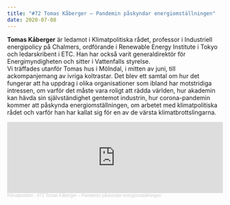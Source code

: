 ```yaml
---
title: "#72 Tomas Kåberger – Pandemin påskyndar energiomställningen"
date: 2020-07-08
---
```

**Tomas Kåberger** är ledamot i Klimatpolitiska rådet, professor i Industriell energipolicy på Chalmers, ordförande i Renewable Energy Institute i Tokyo och ledarskribent i ETC. Han har också varit generaldirektör för Energimyndigheten och sitter i Vattenfalls styrelse.\
Vi träffades utanför Tomas hus i Mölndal, i mitten av juni, till ackompanjemang av ivriga koltrastar. Det blev ett samtal om hur det fungerar att ha uppdrag i olika organisationer som ibland har motstridiga intressen, om varför det måste vara roligt att rädda världen, hur akademin kan hävda sin självständighet gentemot industrin, hur corona-pandemin kommer att påskynda energiomställningen, om arbetet med klimatpolitiska rådet och varför han har kallat sig för en av de värsta klimatbrottslingarna.

<iframe width="100%" height="166" scrolling="no" frameborder="no" allow="autoplay" src="https://w.soundcloud.com/player/?url=https%3A//api.soundcloud.com/tracks/853148278&color=%23ff5500&auto_play=false&hide_related=false&show_comments=true&show_user=true&show_reposts=false&show_teaser=true"></iframe><div style="font-size: 10px; color: #cccccc;line-break: anywhere;word-break: normal;overflow: hidden;white-space: nowrap;text-overflow: ellipsis; font-family: Interstate,Lucida Grande,Lucida Sans Unicode,Lucida Sans,Garuda,Verdana,Tahoma,sans-serif;font-weight: 100;"><a href="https://soundcloud.com/klimatpodden" title="Klimatpodden" target="_blank" style="color: #cccccc; text-decoration: none;">Klimatpodden</a> · <a href="https://soundcloud.com/klimatpodden/72-tomas-kaberger-det-maste-vara-roligt-att-radda-varlden" title="#72 Tomas Kåberger – Pandemin påskyndar energiomställningen" target="_blank" style="color: #cccccc; text-decoration: none;">#72 Tomas Kåberger – Pandemin påskyndar energiomställningen</a></div>